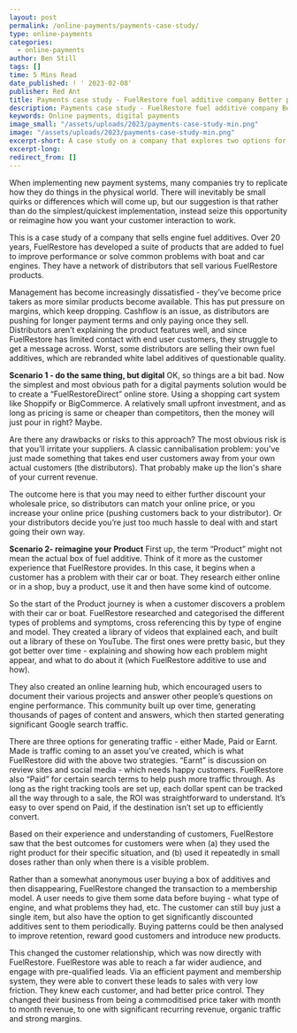 ```yaml
---
layout: post
permalink: /online-payments/payments-case-study/
type: online-payments
categories: 
  - online-payments
author: Ben Still
tags: []
time: 5 Mins Read
date_published: ! ' 2023-02-08'
publisher: Red Ant
title: Payments case study - FuelRestore fuel additive company Better payments as an opportunity to reimagine your Product.
description: Payments case study - FuelRestore fuel additive company Better payments as an opportunity to reimagine your Product.
keywords: Online payments, digital payments
image_small: "/assets/uploads/2023/payments-case-study-min.png"
image: "/assets/uploads/2023/payments-case-study-min.png"
excerpt-short: A case study on a company that explores two options for implementing online payments, and how the results of each of those can impact company business performance going forward
excerpt-long:
redirect_from: []
---
```


When implementing new payment systems, many companies try to replicate how they do things in the physical world. There will inevitably be small quirks or differences which will come up, but our suggestion is that rather than do the simplest/quickest implementation, instead seize this opportunity or reimagine how you want your customer interaction to work.

This is a case study of a company that sells engine fuel additives. Over 20 years, FuelRestore has developed a suite of products that are added to fuel to improve performance or solve common problems with boat and car engines. They have a network of distributors that sell various FuelRestore products.

Management has become increasingly dissatisfied - they’ve become price takers as more similar products become available. This has put pressure on margins, which keep dropping. Cashflow is an issue, as distributors are pushing for longer payment terms and only paying once they sell. Distributors aren’t explaining the product features well, and since FuelRestore has limited contact with end user customers, they struggle to get a message across. Worst, some distributors are selling their own fuel additives, which are rebranded white label additives of questionable quality.

**Scenario 1 - do the same thing, but digital**
OK, so things are a bit bad. Now the simplest and most obvious path for a digital payments solution would be to create a “FuelRestoreDirect” online store. Using a shopping cart system like Shoppify or BigCommerce. A relatively small upfront investment, and as long as pricing is same or cheaper than competitors, then the money will just pour in right? Maybe.

Are there any drawbacks or risks to this approach? The most obvious risk is that you’ll irritate your suppliers. A classic cannibalisation problem: you’ve just made something that takes end user customers away from your own actual customers (the distributors). That probably make up the lion's share of your current revenue.

The outcome here is that you may need to either further discount your wholesale price, so distributors can match your online price, or you increase your online price (pushing customers back to your distributor). Or your distributors decide you’re just too much hassle to deal with and start going their own way.

**Scenario 2- reimagine your Product**
First up, the term “Product” might not mean the actual box of fuel additive. Think of it more as the customer experience that FuelRestore provides. In this case, it begins when a customer has a problem with their car or boat. They research either online or in a shop, buy a product, use it and then have some kind of outcome.

So the start of the Product journey is when a customer discovers a problem with their car or boat. FuelRestore researched and categorised the different types of problems and symptoms, cross referencing this by type of engine and model. They created a library of videos that explained each, and built out a library of these on YouTube. The first ones were pretty basic, but they got better over time - explaining and showing how each problem might appear, and what to do about it (which FuelRestore additive to use and how).

They also created an online learning hub, which encouraged users to document their various projects and answer other people’s questions on engine performance. This community built up over time, generating thousands of pages of content and answers, which then started generating significant Google search traffic.

There are three options for generating traffic - either Made, Paid or Earnt. Made is traffic coming to an asset you’ve created, which is what FuelRestore did with the above two strategies. “Earnt” is discussion on review sites and social media - which needs happy customers. FuelRestore also “Paid” for certain search terms to help push more traffic through. As long as the right tracking tools are set up, each dollar spent can be tracked all the way through to a sale, the ROI was straightforward to understand. It’s easy to over spend on Paid, if the destination isn’t set up to efficiently convert.

Based on their experience and understanding of customers, FuelRestore saw that the best outcomes for customers were when (a) they used the right product for their specific situation, and (b) used it repeatedly in small doses rather than only when there is a visible problem.

Rather than a somewhat anonymous user buying a box of additives and then disappearing, FuelRestore changed the transaction to a membership model. A user needs to give them some data before buying - what type of engine, and what problems they had, etc. The customer can still buy just a single item, but also have the option to get significantly discounted additives sent to them periodically. Buying patterns could be then analysed to improve retention, reward good customers and introduce new products.

This changed the customer relationship, which was now directly with FuelRestore. FuelRestore was able to reach a far wider audience, and engage with pre-qualified leads. Via an efficient payment and membership system, they were able to convert these leads to sales with very low friction. They knew each customer, and had better price control. They changed their business from being a commoditised price taker with month to month revenue, to one with significant recurring revenue, organic traffic and strong margins.

